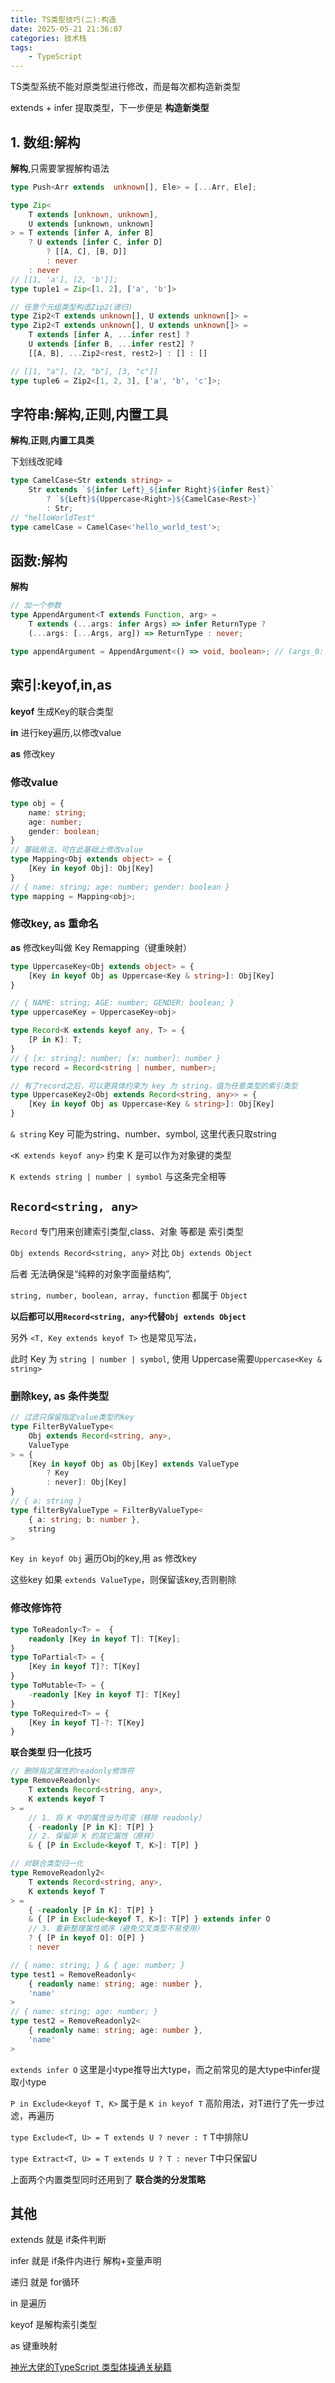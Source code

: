 ```yaml
---
title: TS类型技巧(二):构造
date: 2025-05-21 21:36:07
categories: 技术栈
tags: 
    - TypeScript
---
```


TS类型系统不能对原类型进行修改，而是每次都构造新类型

extends + infer 提取类型，下一步便是 __构造新类型__

## 1. 数组:解构

__解构__,只需要掌握解构语法

```ts
type Push<Arr extends  unknown[], Ele> = [...Arr, Ele];
```

```ts
type Zip<
    T extends [unknown, unknown],
    U extends [unknown, unknown]
> = T extends [infer A, infer B]
    ? U extends [infer C, infer D]
        ? [[A, C], [B, D]]
        : never
    : never
// [[1, 'a'], [2, 'b']];
type tuple1 = Zip<[1, 2], ['a', 'b']> 
```

```ts
// 任意个元组类型构造Zip2(递归)
type Zip2<T extends unknown[], U extends unknown[]> =
type Zip2<T extends unknown[], U extends unknown[]> =
    T extends [infer A, ...infer rest] ?
    U extends [infer B, ...infer rest2] ?
    [[A, B], ...Zip2<rest, rest2>] : [] : []

// [[1, "a"], [2, "b"], [3, "c"]]
type tuple6 = Zip2<[1, 2, 3], ['a', 'b', 'c']>;

```

## 字符串:解构,正则,内置工具

__解构__,__正则__,__内置工具类__

下划线改驼峰
```ts
type CamelCase<Str extends string> = 
    Str extends `${infer Left}_${infer Right}${infer Rest}`
        ? `${Left}${Uppercase<Right>}${CamelCase<Rest>}`
        : Str;
// "helloWorldTest"
type camelCase = CamelCase<'hello_world_test'>;
```

## 函数:解构

__解构__

```ts
// 加一个参数
type AppendArgument<T extends Function, arg> =
    T extends (...args: infer Args) => infer ReturnType ?
    (...args: [...Args, arg]) => ReturnType : never;

type appendArgument = AppendArgument<() => void, boolean>; // (args_0: boolean) => void
```

## 索引:keyof,in,as

__keyof__ 生成Key的联合类型

__in__ 进行key遍历,以修改value

__as__ 修改key

### 修改value

```ts
type obj = {
    name: string;
    age: number;
    gender: boolean;
}
// 基础用法，可在此基础上修改value
type Mapping<Obj extends object> = { 
    [Key in keyof Obj]: Obj[Key]
}
// { name: string; age: number; gender: boolean }
type mapping = Mapping<obj>;
```

### 修改key, as 重命名

__as__ 修改key叫做 Key Remapping（键重映射）

```ts 
type UppercaseKey<Obj extends object> = { 
    [Key in keyof Obj as Uppercase<Key & string>]: Obj[Key]
}

// { NAME: string; AGE: number; GENDER: boolean; }
type uppercaseKey = UppercaseKey<obj>

type Record<K extends keyof any, T> = {
    [P in K]: T;
}
// { [x: string]: number; [x: number]: number }
type record = Record<string | number, number>;

// 有了record之后，可以更具体约束为 key 为 string，值为任意类型的索引类型
type UppercaseKey2<Obj extends Record<string, any>> = { 
    [Key in keyof Obj as Uppercase<Key & string>]: Obj[Key]
}
```
`& string` Key 可能为string、number、symbol, 这里代表只取string

`<K extends keyof any>`  约束 K 是可以作为对象键的类型

`K extends string | number | symbol` 与这条完全相等

## `Record<string, any>` 

`Record` 专门用来创建索引类型,class、对象 等都是 索引类型

`Obj extends Record<string, any>` 对比 `Obj extends Object`

后者 无法确保是“纯粹的对象字面量结构”,

`string, number, boolean, array, function` 都属于 `Object`

__以后都可以用`Record<string, any>`代替`Obj extends Object`__

另外 `<T, Key extends keyof T>` 也是常见写法，

此时 Key 为 `string | number | symbol`, 使用 Uppercase需要`Uppercase<Key & string>`

### 删除key, as 条件类型

```ts
// 过滤只保留指定value类型的key
type FilterByValueType<
    Obj extends Record<string, any>,
    ValueType
> = {
    [Key in keyof Obj as Obj[Key] extends ValueType
        ? Key
        : never]: Obj[Key]
}
// { a: string }
type filterByValueType = FilterByValueType<
    { a: string; b: number },
    string
>
```
`Key in keyof Obj` 遍历Obj的key,用 as 修改key

这些key 如果 `extends ValueType`，则保留该key,否则剔除

### 修改修饰符

```ts
type ToReadonly<T> =  {
    readonly [Key in keyof T]: T[Key];
}
type ToPartial<T> = {
    [Key in keyof T]?: T[Key]
}
type ToMutable<T> = {
    -readonly [Key in keyof T]: T[Key]
}
type ToRequired<T> = {
    [Key in keyof T]-?: T[Key]
}
```

__联合类型 归一化技巧__
```ts
// 删除指定属性的readonly修饰符
type RemoveReadonly<
    T extends Record<string, any>,
    K extends keyof T
> =
    // 1. 将 K 中的属性设为可变（移除 readonly）
    { -readonly [P in K]: T[P] }
    // 2. 保留非 K 的其它属性（原样）
    & { [P in Exclude<keyof T, K>]: T[P] }

// 对联合类型归一化
type RemoveReadonly2<
    T extends Record<string, any>,
    K extends keyof T
> =
    { -readonly [P in K]: T[P] }
    & { [P in Exclude<keyof T, K>]: T[P] } extends infer O
    // 3. 重新整理属性顺序（避免交叉类型不易使用）
    ? { [P in keyof O]: O[P] }
    : never

// { name: string; } & { age: number; }
type test1 = RemoveReadonly<
    { readonly name: string; age: number },
    'name'
>
// { name: string; age: number; }
type test2 = RemoveReadonly2<
    { readonly name: string; age: number },
    'name'
>

```

`extends infer O` 这里是小type推导出大type，而之前常见的是大type中infer提取小type

`P in Exclude<keyof T, K>` 属于是 `K in keyof T` 高阶用法，对T进行了先一步过滤，再遍历

`type Exclude<T, U> = T extends U ? never : T` T中排除U

`type Extract<T, U> = T extends U ? T : never` T中只保留U

上面两个内置类型同时还用到了 __联合类的分发策略__ 

## 其他

extends 就是 if条件判断

infer 就是 if条件内进行 解构+变量声明

递归 就是 for循环

in 是遍历

keyof 是解构索引类型

as 键重映射

[神光大佬的TypeScript 类型体操通关秘籍](https://juejin.cn/book/7047524421182947366/section/7048282176701333508)

